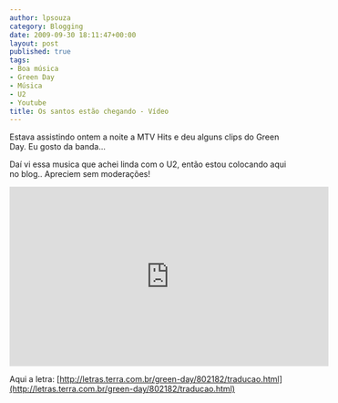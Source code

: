 ```yaml
---
author: lpsouza
category: Blogging
date: 2009-09-30 18:11:47+00:00
layout: post
published: true
tags:
- Boa música
- Green Day
- Música
- U2
- Youtube
title: Os santos estão chegando - Vídeo
---
```


Estava assistindo ontem a noite a MTV Hits e deu alguns clips do Green Day. Eu gosto da banda...

Daí vi essa musica que achei linda com o U2, então estou colocando aqui no blog.. Apreciem sem moderações!

<iframe width="560" height="315" src="https://www.youtube-nocookie.com/embed/PD_0fqvT32g" frameborder="0" allow="accelerometer; autoplay; encrypted-media; gyroscope; picture-in-picture" allowfullscreen></iframe>

Aqui a letra: [http://letras.terra.com.br/green-day/802182/traducao.html](http://letras.terra.com.br/green-day/802182/traducao.html)